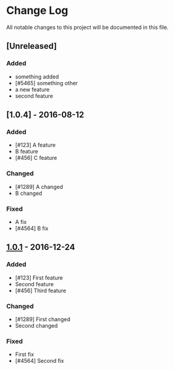 # Change Log
All notable changes to this project will be documented in this file.

## [Unreleased]
### Added
- something added
- [#5465] something other
- a new feature
- second feature

## [1.0.4] - 2016-08-12
### Added
- [#123] A feature
- B feature
- [#456] C feature 

### Changed
- [#1289] A changed 
- B changed
 
### Fixed
- A fix
- [#4564] B fix

## [1.0.1] - 2016-12-24
### Added
- [#123] First feature
- Second feature
- [#456] Third feature 

### Changed
- [#1289] First changed 
- Second changed
 
### Fixed
- First fix
- [#4564] Second fix

[1.0.1]: https://www.google.com